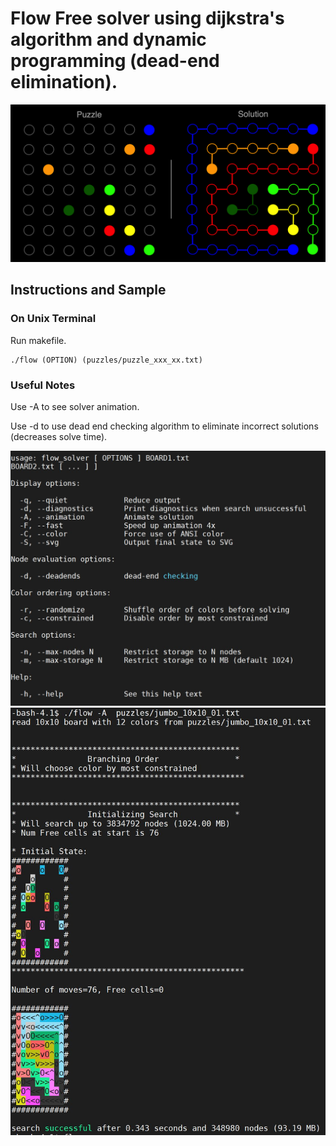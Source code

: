 # Flow Free solver using dijkstra's algorithm and dynamic programming (dead-end elimination).
![alt text](https://github.com/mwall-dev/flow_free_solver/blob/master/before-and-after.png)



## Instructions and Sample
### On Unix Terminal
Run makefile.

```
./flow (OPTION) (puzzles/puzzle_xxx_xx.txt)
```


### Useful Notes
Use -A to see solver animation.

Use -d to use dead end checking algorithm to eliminate incorrect solutions (decreases solve time).

![alt text](https://github.com/mwall-dev/flow_free_solver/blob/master/example1.JPG)
![alt text](https://github.com/mwall-dev/flow_free_solver/blob/master/example.JPG)




